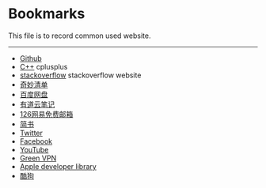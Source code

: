# Bookmarks
This file is to record common used website.

----------
* [Github](https://github.com)
* [C++](http://www.cplusplus.com/info/) cplusplus
* [stackoverflow](http://stackoverflow.com) stackoverflow website
* [奇妙清单](https://www.wunderlist.com)
* [百度网盘](https://pan.baidu.com)
* [有道云笔记](http://note.youdao.com)
* [126网易免费邮箱](http://mail.126.com)
* [简书](http://www.jianshu.com)
* [Twitter](https://twitter.com)
* [Facebook](https://www.facebook.com)
* [YouTube](https://www.youtube.com)
* [Green VPN](https://www.greenjsq.me)
* [Apple developer library](https://developer.apple.com/library/prerelease/content/navigation)
* [酷狗](http://www.kugou.com)
